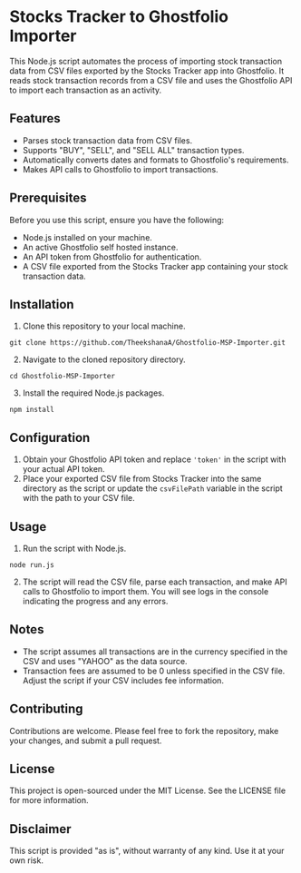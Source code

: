# Stocks Tracker to Ghostfolio Importer

This Node.js script automates the process of importing stock transaction data from CSV files exported by the Stocks Tracker app into Ghostfolio. It reads stock transaction records from a CSV file and uses the Ghostfolio API to import each transaction as an activity.

## Features

- Parses stock transaction data from CSV files.
- Supports "BUY", "SELL", and "SELL ALL" transaction types.
- Automatically converts dates and formats to Ghostfolio's requirements.
- Makes API calls to Ghostfolio to import transactions.

## Prerequisites

Before you use this script, ensure you have the following:

- Node.js installed on your machine.
- An active Ghostfolio self hosted instance.
- An API token from Ghostfolio for authentication.
- A CSV file exported from the Stocks Tracker app containing your stock transaction data.

## Installation

1. Clone this repository to your local machine.
```
git clone https://github.com/TheekshanaA/Ghostfolio-MSP-Importer.git
```
2. Navigate to the cloned repository directory.
```
cd Ghostfolio-MSP-Importer
```
3. Install the required Node.js packages.
```
npm install
```

## Configuration

1. Obtain your Ghostfolio API token and replace `'token'` in the script with your actual API token.
2. Place your exported CSV file from Stocks Tracker into the same directory as the script or update the `csvFilePath` variable in the script with the path to your CSV file.

## Usage

1. Run the script with Node.js.
```
node run.js
```
2. The script will read the CSV file, parse each transaction, and make API calls to Ghostfolio to import them. You will see logs in the console indicating the progress and any errors.

## Notes

- The script assumes all transactions are in the currency specified in the CSV and uses "YAHOO" as the data source.
- Transaction fees are assumed to be 0 unless specified in the CSV file. Adjust the script if your CSV includes fee information.

## Contributing

Contributions are welcome. Please feel free to fork the repository, make your changes, and submit a pull request.

## License

This project is open-sourced under the MIT License. See the LICENSE file for more information.

## Disclaimer

This script is provided "as is", without warranty of any kind. Use it at your own risk.
